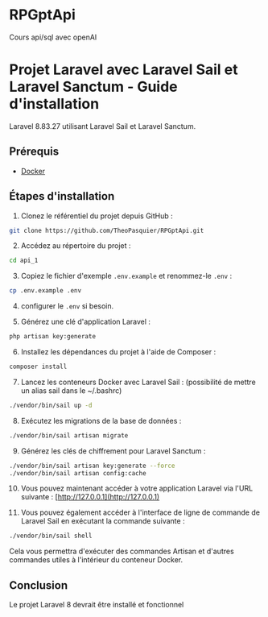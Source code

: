 # RPGptApi
Cours api/sql avec openAI

# Projet Laravel avec Laravel Sail et Laravel Sanctum - Guide d'installation

Laravel 8.83.27 utilisant Laravel Sail et Laravel Sanctum.

## Prérequis

- [Docker](https://www.docker.com/)

## Étapes d'installation

1. Clonez le référentiel du projet depuis GitHub :

```bash
git clone https://github.com/TheoPasquier/RPGptApi.git
```

2. Accédez au répertoire du projet :

```bash
cd api_1
```

3. Copiez le fichier d'exemple `.env.example` et renommez-le `.env` :

```bash
cp .env.example .env
```

4. configurer le `.env` si besoin.

5. Générez une clé d'application Laravel :

```bash
php artisan key:generate
```

6. Installez les dépendances du projet à l'aide de Composer :

```bash
composer install
```

7. Lancez les conteneurs Docker avec Laravel Sail :
(possibilité de mettre un alias sail dans le ~/.bashrc)
```bash
./vendor/bin/sail up -d
```

8. Exécutez les migrations de la base de données :

```bash
./vendor/bin/sail artisan migrate
```

9. Générez les clés de chiffrement pour Laravel Sanctum :

```bash
./vendor/bin/sail artisan key:generate --force
./vendor/bin/sail artisan config:cache
```

10. Vous pouvez maintenant accéder à votre application Laravel via l'URL suivante : [http://127.0.0.1](http://127.0.0.1)

11. Vous pouvez également accéder à l'interface de ligne de commande de Laravel Sail en exécutant la commande suivante :

```bash
./vendor/bin/sail shell
```

Cela vous permettra d'exécuter des commandes Artisan et d'autres commandes utiles à l'intérieur du conteneur Docker.

## Conclusion
Le projet Laravel 8 devrait être installé et fonctionnel
